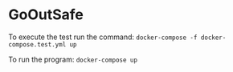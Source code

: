 # GoOutSafe

To execute the test run the command:
```docker-compose -f docker-compose.test.yml up```

To run the program:
```docker-compose up```
